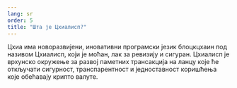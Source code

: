 ```yaml
---
lang: sr
order: 5
title: "Шта је Цхиалисп?"
---
```

Цхиа има новоразвијени, иновативни програмски језик блоцкцхаин под називом Цхиалисп, који је моћан, лак за ревизију и сигуран. Цхиалисп је врхунско окружење за развој паметних трансакција на ланцу које ће откључати сигурност, транспарентност и једноставност коришћења које обећавају крипто валуте.
